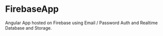 # FirebaseApp
Angular App hosted on Firebase using Email / Password Auth and Realtime Database and Storage.
